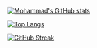 [![Mohammad's GitHub stats](https://github-readme-stats.vercel.app/api?username=Mohammad-Alavi)](https://github.com/anuraghazra/github-readme-stats)

[![Top Langs](https://github-readme-stats.vercel.app/api/top-langs/?username=Mohammad-Alavi&layout=compact)](https://github.com/Mohammad-Alavi/github-readme-stats)

[![GitHub Streak](https://github-readme-streak-stats.herokuapp.com/?user=Mohammad-Alavi)](https://git.io/streak-stats)

